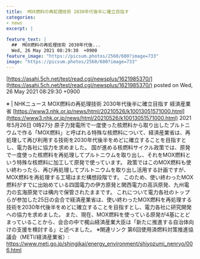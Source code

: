 ```yaml
---
title:  MOX燃料の再処理技術 2030年代後半に確立目指す  
categories:
- news
excerpt: |
  
feature_text: |
  ##  MOX燃料の再処理技術 2030年代後...
  Wed, 26 May 2021 08:29:30  +0900
feature_image: "https://picsum.photos/2560/600?image=733"
image: "https://picsum.photos/2560/600?image=733"
---
```


[https://asahi.5ch.net/test/read.cgi/newsplus/1621985370/](https://asahi.5ch.net/test/read.cgi/newsplus/1621985370/)
posted on Wed, 26 May 2021 08:29:30  +0900

<!--more-->

※ | NHKニュース MOX燃料の再処理技術 2030年代後半に確立目指す 経済産業省 [https://www3.nhk.or.jp/news/html/20210526/k10013051571000.html](https://www3.nhk.or.jp/news/html/20210526/k10013051571000.html) 2021年5月26日 0時27分 原子力発電所で一度使った核燃料から取り出したプルトニウムで作る「MOX燃料」と呼ばれる特殊な核燃料について、経済産業省は、再処理して再び利用する技術を2030年代後半をめどに確立することを目指すとし、電力各社に協力を求めました。 国が進める核燃料サイクル政策では、原発で一度使った核燃料を再処理してプルトニウムを取り出し、それをMOX燃料という特殊な核燃料に加工して原発で使っています。 政策ではこのMOX燃料も使い終わったら、再び再処理してプルトニウムを取り出し活用する計画ですが、MOX燃料を再処理する工場はまだ構想段階です。 このため、使い終わったMOX燃料がすでに出始めている四国電力の伊方原発と関西電力の高浜原発、九州電力の玄海原発では構内で保管されたままです。 これについて電力各社のトップらが参加した25日の会合で経済産業省は、使い終わったMOX燃料を再処理する技術を2030年代後半をめどに確立することを目指すとし、電力各社に研究開発への協力を求めました。 また、現在、MOX燃料を使っている原発が4基にとどまっていることから、会合の中で梶山経済産業大臣は「新たに推進する自治体向けの支援を検討する」と述べました。 ※関連リンク 第6回使用済燃料対策推進協議会（METI/経済産業省）: https://www.meti.go.jp/shingikai/energy_environment/shiyozumi_nenryo/006.html
